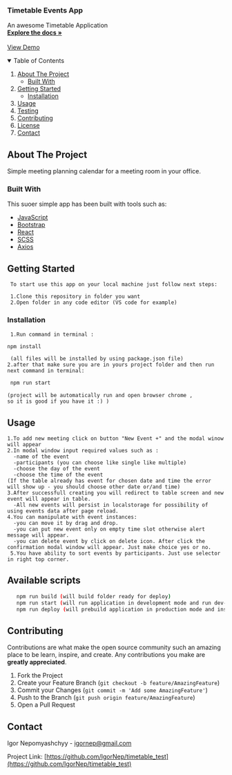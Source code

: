 <p align="left">

  <h3 align="left">Timetable Events App</h3>
  <p align="left">
    An awesome Timetable Application
    <br />
    <a href="https://github.com/IgorNep/timetable_test"><strong>Explore the docs »</strong></a>
    <br />
    <br />
    <a href="https://igornep.github.io/timetable_test/">View Demo</a> 
  </p>
</p>

<details open="open">
  <summary>Table of Contents</summary>
  <ol>
    <li>
      <a href="#about-the-project">About The Project</a>
      <ul>
        <li><a href="#built-with">Built With</a></li>
      </ul>
    </li>
    <li>
      <a href="#getting-started">Getting Started</a>
      <ul>
        <li><a href="#installation">Installation</a></li>        
      </ul>
    </li>
    <li><a href="#usage">Usage</a></li> 
    <li><a href="#testing">Testing</a></li>
    <li><a href="#contributing">Contributing</a></li>
    <li><a href="#license">License</a></li>
    <li><a href="#contact">Contact</a></li>
 
  </ol>
</details>

## About The Project

Simple meeting planning calendar for a meeting room in your office.

### Built With

This suoer simple app has been built with tools such as:

- [JavaScript](https://developer.mozilla.org/uk/docs/Web/JavaScript)
- [Bootstrap](https://materializecss.com/)
- [React](https://materializecss.com/)
- [SCSS](https://sass-lang.com/)
- [Axios](https://www.npmjs.com/package/axios)

<!-- GETTING STARTED -->

## Getting Started

```text
 To start use this app on your local machine just follow next steps:

 1.Clone this repository in folder you want
 2.Open folder in any code editor (VS code for example)
```

### Installation

```text
 1.Run command in terminal :
```

```sh
npm install
```

```text
 (all files will be installed by using package.json file)
2.after that make sure you are in yours project folder and then run next command in terminal:
```

```sh
 npm run start
```

```text
(project will be automatically run and open browser chrome ,
so it is good if you have it :) )
```

## Usage

```text
1.To add new meeting click on button "New Event +" and the modal winow will appear
2.In modal window input required values such as :
  -name of the event
  -participants (you can choose like single like multiple)
  -choose the day of the event
  -choose the time of the event
(If the table already has event for chosen date and time the error will show up - you should choose other date or/and time)
3.After successfull creating you will redirect to table screen and new event will appear in table.
  -All new events will persist in localstorage for possibility of using events data after page reload.
4.You can manipulate with event instances:
  -you can move it by drag and drop.
  -you can put new event only on empty time slot otherwise alert message will appear.
  -you can delete event by click on delete icon. After click the confirmation modal window will appear. Just make choice yes or no.
 5.You have ability to sort events by participants. Just use selector in right top corner.
```

## Available scripts

```sh 
   npm run build (will build folder ready for deploy)
   npm run start (will run application in development mode and run dev-server)  
   npm run deploy (will prebuild application in production mode and install on github pages)
```



<!-- CONTRIBUTING -->

## Contributing

Contributions are what make the open source community such an amazing place to be learn, inspire, and create. Any contributions you make are **greatly appreciated**.

1. Fork the Project
2. Create your Feature Branch (`git checkout -b feature/AmazingFeature`)
3. Commit your Changes (`git commit -m 'Add some AmazingFeature'`)
4. Push to the Branch (`git push origin feature/AmazingFeature`)
5. Open a Pull Request

<!-- CONTACT -->

## Contact

Igor Nepomyashchyy - igornep@gmail.com

Project Link: [https://github.com/IgorNep/timetable_test](https://github.com/IgorNep/timetable_test)

[contributors-shield]: https://img.shields.io/github/contributors/othneildrew/Best-README-Template.svg?style=for-the-badge
[contributors-url]: https://github.com/othneildrew/Best-README-Template/graphs/contributors
[forks-shield]: https://img.shields.io/github/forks/othneildrew/Best-README-Template.svg?style=for-the-badge
[forks-url]: https://github.com/othneildrew/Best-README-Template/network/members
[stars-shield]: https://img.shields.io/github/stars/othneildrew/Best-README-Template.svg?style=for-the-badge
[stars-url]: https://github.com/othneildrew/Best-README-Template/stargazers
[issues-shield]: https://img.shields.io/github/issues/othneildrew/Best-README-Template.svg?style=for-the-badge
[issues-url]: https://github.com/othneildrew/Best-README-Template/issues
[license-shield]: https://img.shields.io/github/license/othneildrew/Best-README-Template.svg?style=for-the-badge
[license-url]: https://github.com/othneildrew/Best-README-Template/blob/master/LICENSE.txt
[linkedin-shield]: https://img.shields.io/badge/-LinkedIn-black.svg?style=for-the-badge&logo=linkedin&colorB=555
[linkedin-url]: https://linkedin.com/in/othneildrew
[product-screenshot]: images/screenshot.png
